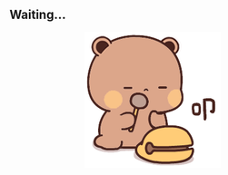   ## Waiting...
<div align="center">  
  <a>
    <img src="https://raw.githubusercontent.com/Lttcc/Lttcc.github.io/main/src/block.gif">
  </a>
</div>
